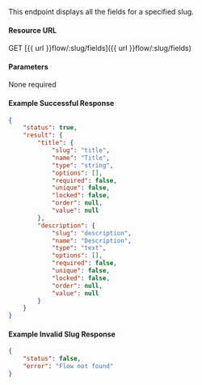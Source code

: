 <!--
@title Get all fields for a flow
@author Moltin Ltd
@description Returns all the fields for a given flow
@order 15.2.1

@sidebar 1
@family Flow/Field
@rate No
@auth Yes
@format JSON
@http GET
@version beta
-->
This endpoint displays all the fields for a specified slug.

#### Resource URL
GET [{{ url }}flow/:slug/fields]({{ url }}flow/:slug/fields)


#### Parameters
None required

<!--code-->
#### Example Successful Response
``` json
{
    "status": true,
    "result": {
        "title": {
            "slug": "title",
            "name": "Title",
            "type": "string",
            "options": [],
            "required": false,
            "unique": false,
            "locked": false,
            "order": null,
            "value": null
        },
        "description": {
            "slug": "description",
            "name": "Description",
            "type": "text",
            "options": [],
            "required": false,
            "unique": false,
            "locked": false,
            "order": null,
            "value": null
        }
    }
}
```


#### Example Invalid Slug Response
``` json
{
    "status": false,
    "error": "Flow not found"
}
```
<!--/code-->
